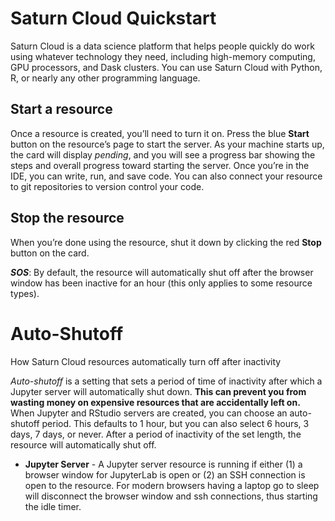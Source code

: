 # Saturn Cloud Quickstart
Saturn Cloud is a data science platform that helps people quickly do work using whatever technology they need, including high-memory computing, GPU processors, and Dask clusters. You can use Saturn Cloud with Python, R, or nearly any other programming language.

## Start a resource
Once a resource is created, you’ll need to turn it on. Press the blue **Start** button on the resource’s page to start the server.
As your machine starts up, the card will display _pending_, and you will see a progress bar showing the steps and overall progress toward starting the server.
Once you’re in the IDE, you can write, run, and save code. You can also connect your resource to git repositories to version control your code.

## Stop the resource
When you’re done using the resource, shut it down by clicking the red **Stop** button on the card. 

***SOS***: By default, the resource will automatically shut off after the browser window has been inactive for an hour (this only applies to some resource types).

# Auto-Shutoff
How Saturn Cloud resources automatically turn off after inactivity

_Auto-shutoff_ is a setting that sets a period of time of inactivity after which a Jupyter server will automatically shut down. **This can prevent you from wasting money on expensive resources that are accidentally left on.** When Jupyter and RStudio servers are created, you can choose an auto-shutoff period. This defaults to 1 hour, but you can also select 6 hours, 3 days, 7 days, or never. After a period of inactivity of the set length, the resource will automatically shut off.

-   **Jupyter Server** - A Jupyter server resource is running if either (1) a browser window for JupyterLab is open or (2) an SSH connection is open to the resource. For modern browsers having a laptop go to sleep will disconnect the browser window and ssh connections, thus starting the idle timer.

